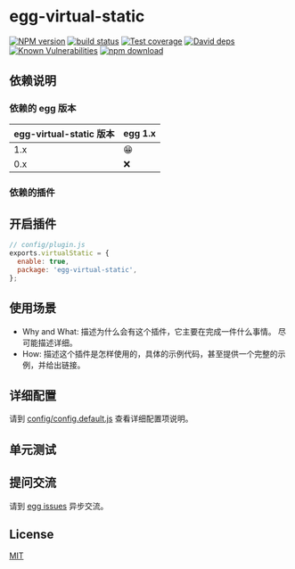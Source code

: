 # egg-virtual-static

[![NPM version][npm-image]][npm-url]
[![build status][travis-image]][travis-url]
[![Test coverage][codecov-image]][codecov-url]
[![David deps][david-image]][david-url]
[![Known Vulnerabilities][snyk-image]][snyk-url]
[![npm download][download-image]][download-url]

[npm-image]: https://img.shields.io/npm/v/egg-virtual-static.svg?style=flat-square
[npm-url]: https://npmjs.org/package/egg-virtual-static
[travis-image]: https://img.shields.io/travis/eggjs/egg-virtual-static.svg?style=flat-square
[travis-url]: https://travis-ci.org/eggjs/egg-virtual-static
[codecov-image]: https://img.shields.io/codecov/c/github/eggjs/egg-virtual-static.svg?style=flat-square
[codecov-url]: https://codecov.io/github/eggjs/egg-virtual-static?branch=master
[david-image]: https://img.shields.io/david/eggjs/egg-virtual-static.svg?style=flat-square
[david-url]: https://david-dm.org/eggjs/egg-virtual-static
[snyk-image]: https://snyk.io/test/npm/egg-virtual-static/badge.svg?style=flat-square
[snyk-url]: https://snyk.io/test/npm/egg-virtual-static
[download-image]: https://img.shields.io/npm/dm/egg-virtual-static.svg?style=flat-square
[download-url]: https://npmjs.org/package/egg-virtual-static

<!--
Description here.
-->

## 依赖说明

### 依赖的 egg 版本

egg-virtual-static 版本 | egg 1.x
--- | ---
1.x | 😁
0.x | ❌

### 依赖的插件
<!--

如果有依赖其它插件，请在这里特别说明。如

- security
- multipart

-->

## 开启插件

```js
// config/plugin.js
exports.virtualStatic = {
  enable: true,
  package: 'egg-virtual-static',
};
```

## 使用场景

- Why and What: 描述为什么会有这个插件，它主要在完成一件什么事情。
尽可能描述详细。
- How: 描述这个插件是怎样使用的，具体的示例代码，甚至提供一个完整的示例，并给出链接。

## 详细配置

请到 [config/config.default.js](config/config.default.js) 查看详细配置项说明。

## 单元测试

<!-- 描述如何在单元测试中使用此插件，例如 schedule 如何触发。无则省略。-->

## 提问交流

请到 [egg issues](https://github.com/eggjs/egg/issues) 异步交流。

## License

[MIT](LICENSE)

